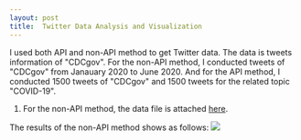 ```yaml
---
layout: post
title:  Twitter Data Analysis and Visualization
---
```


I used both API and non-API method to get Twitter data. The data is tweets information of "CDCgov". For the non-API method, I conducted tweets of "CDCgov" from Janauary 2020 to June 2020. And for the API method, I conducted 1500 tweets of "CDCgov" and 1500 tweets for the related topic "COVID-19".

1. For the non-API method, the data file is attached [here](https://wensi001.github.io/blob/master/cdc.csv).

The results of the non-API method shows as follows:
![](https://wensi001.github.io/blob/master/CDC_tweets.png)


